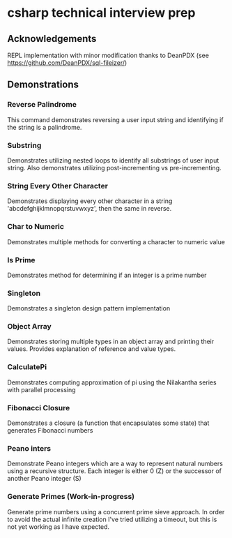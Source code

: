 # csharp technical interview prep

## Acknowledgements

REPL implementation with minor modification thanks to DeanPDX (see https://github.com/DeanPDX/sql-fileizer/)

## Demonstrations

### Reverse Palindrome

This command demonstrates reversing a user input string and identifying if the string is a palindrome.

### Substring

Demonstrates utilizing nested loops to identify all substrings of user input string. Also demonstrates utilizing
post-incrementing vs pre-incrementing.

### String Every Other Character

Demonstrates displaying every other character in a string 'abcdefghijklmnopqrstuvwxyz', then the same in reverse.

### Char to Numeric

Demonstrates multiple methods for converting a character to numeric value

### Is Prime

Demonstrates method for determining if an integer is a prime number

### Singleton

Demonstrates a singleton design pattern implementation

### Object Array

Demonstrates storing multiple types in an object array and printing their values. Provides explanation of reference and
value types.


### CalculatePi

Demonstrates computing approximation of pi using the Nilakantha series with parallel processing

### Fibonacci Closure

Demonstrates a closure (a function that encapsulates some state) that generates Fibonacci numbers

### Peano inters

Demonstrate Peano integers which are a way to represent natural numbers using a recursive structure.  Each integer is either 0 (Z) or the successor of another Peano integer (S)

### Generate Primes (Work-in-progress)

Generate prime numbers using a concurrent prime sieve approach.  In order to avoid the actual infinite creation I've tried utilizing a timeout, but this is not yet working as I have expected.
